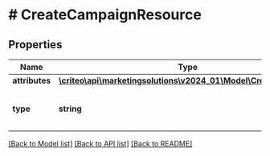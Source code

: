 # # CreateCampaignResource

## Properties

Name | Type | Description | Notes
------------ | ------------- | ------------- | -------------
**attributes** | [**\criteo\api\marketingsolutions\v2024_01\Model\CreateCampaign**](CreateCampaign.md) |  | [optional]
**type** | **string** | Canonical type name of the entity | [optional]

[[Back to Model list]](../../README.md#models) [[Back to API list]](../../README.md#endpoints) [[Back to README]](../../README.md)
